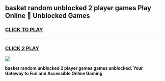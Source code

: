 
## basket random unblocked 2 player games Play Online 👋 Unblocked Games
<h3>
<a href="https://premium.freeplayer.one?title=basket_random_unblocked_2_player_games&ref=19F">CLICK TO PLAY</a></h3>
<hr>

<h3>
<a href="https://premium.freeplayer.one?title=basket_random_unblocked_2_player_games&ref=19F">CLICK 2 PLAY</a>
  
</h3>

<a href="https://premium.freeplayer.one?title=basket_random_unblocked_2_player_games&ref=19F"><img src="https://clearcache.store/games.png"></a>


**basket random unblocked 2 player games games unblocked: Your Gateway to Fun and Accessible Online Gaming**

